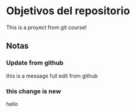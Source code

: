 # Objetivos del repositorio

This is a proyect from git course! 

## Notas

### Update from github
this is a message full edit from github



### this change is new
hello
